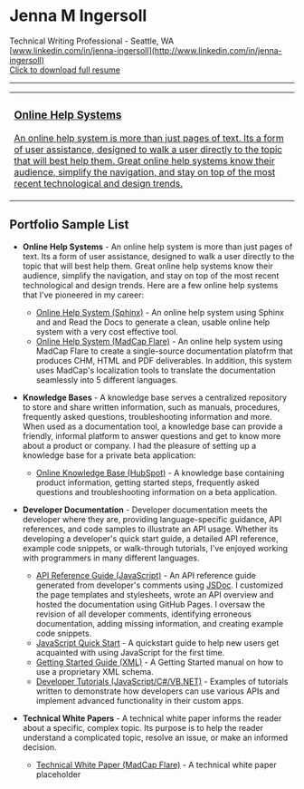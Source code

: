 # Jenna M Ingersoll
Technical Writing Professional - Seattle, WA<br />
[www.linkedin.com/in/jenna-ingersoll](http://www.linkedin.com/in/jenna-ingersoll) <br />
[Click to download full resume](https://drive.google.com/open?id=0B8WUv5172EuCQndhVzQzY1hQcWxfdmpORG1xMWhjZUM3TmxB)

---

<a href="sphinx/overview.html"><table class="card">
  <tr>
     <td><h3>Online Help Systems</h3><p>An online help system is more than just pages of text. Its a form of user assistance, designed to walk a user directly to the topic that will best help them. Great online help systems know their audience, simplify the navigation, and stay on top of the most recent technological and design trends.</p></h3></td>
  </tr>
</table></a>



## Portfolio Sample List

* **Online Help Systems** - An online help system is more than just pages of text. Its a form of user assistance, designed to walk a user directly to the topic that will best help them. Great online help systems know their audience, simplify the navigation, and stay on top of the most recent technological and design trends. Here are a few online help systems that I've pioneered in my career:

    * [Online Help System (Sphinx)](sphinx/overview.md) - An online help system using Sphinx and and Read the Docs to generate a clean, usable online help system with a very cost effective tool. 
    * [Online Help System (MadCap Flare)](flare/overview.md) - An online help system using MadCap Flare to create a single-source documentation platofrm that produces CHM, HTML and PDF deliverables. In addition, this system uses MadCap's localization tools to translate the documentation seamlessly into 5 different languages.
* **Knowledge Bases** - A knowledge base serves a centralized repository to store and share written information, such as manuals, procedures, frequently asked questions, troubleshooting information and more. When used as a documentation tool, a knowledge base can provide a friendly, informal platform to answer questions and get to know more about a product or company. I had the pleasure of setting up a knowledge base for a private beta application:

    * [Online Knowledge Base (HubSpot)](kb/overview.md) - A knowledge base containing product information, getting started steps, frequently asked questions and troubleshooting information on a beta application.
* **Developer Documentation** - Developer documentation meets the developer where they are, providing language-specific guidance, API references, and code samples to illustrate an API usage. Whether its developing a developer's quick start guide, a detailed API reference, example code snippets, or walk-through tutorials, I've enjoyed working with programmers in many different languages.

    * [API Reference Guide (JavaScript)](js/overview.md) - An API reference guide generated from developer's comments using [JSDoc](https://jsdoc.app). I customized the page templates and stylesheets, wrote an API overview and hosted the documentation using GitHub Pages. I oversaw the revision of all developer comments, identifying erroneous documentation, adding missing information, and creating example code snippets.
    * [JavaScript Quick Start](js-tips/overview.md) - A quickstart guide to help new users get acquainted with using JavaScript for the first time. 
    * [Getting Started Guide (XML)](xml/overview.md) - A Getting Started manual on how to use a proprietary XML schema.
    * [Developer Tutorials (JavaScript/C#/VB.NET)](tutorial/overview.md) - Examples of tutorials written to demonstrate how developers can use various APIs and implement advanced functionality in their custom apps. 

* **Technical White Papers** - A technical white paper informs the reader about a specific, complex topic. Its purpose is to help the reader understand a complicated topic, resolve an issue, or make an informed decision.

   * [Technical White Paper (MadCap Flare)](whitepaper/overview.md) - A technical white paper placeholder
